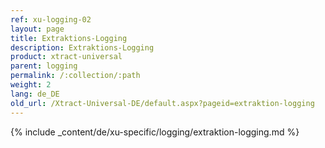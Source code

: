 ```yaml
---
ref: xu-logging-02
layout: page
title: Extraktions-Logging
description: Extraktions-Logging
product: xtract-universal
parent: logging
permalink: /:collection/:path
weight: 2
lang: de_DE
old_url: /Xtract-Universal-DE/default.aspx?pageid=extraktion-logging
---
```

{% include _content/de/xu-specific/logging/extraktion-logging.md %}
